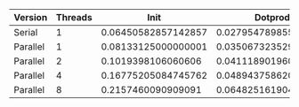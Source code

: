 | Version  | Threads |         Init        |       Dotprod        |         User        |         Sys          |       Elapsed       |      Speedup       |      Efficiency     |
|----------|---------|---------------------|----------------------|---------------------|----------------------|---------------------|--------------------|---------------------|
|  Serial  |    1    | 0.06450582857142857 | 0.027954789855072465 | 0.05659803921568629 | 0.043145631067961154 | 0.09757246376811594 |        1.0         |         1.0         |
| Parallel |    1    | 0.08133125000000001 | 0.03506732352941176  | 0.07166315789473685 | 0.052340206185567006 | 0.12355072463768114 | 0.7897360703812318 |  0.7897360703812318 |
| Parallel |    2    |  0.1019398106060606 | 0.041118901960784326 | 0.09434285714285714 | 0.06655339805825242  | 0.08145774647887324 | 1.1978291566588106 |  0.5989145783294053 |
| Parallel |    4    | 0.16775205084745762 | 0.04894375862068965  | 0.16619444444444445 | 0.09518999999999998  |  0.0669327731092437 | 1.4577681341375766 | 0.36444203353439414 |
| Parallel |    8    |  0.2157460090909091 | 0.06482516190476191  |  0.2699532710280374 | 0.13405555555555557  | 0.05197656250000002 | 1.8772396456213492 | 0.23465495570266864 |